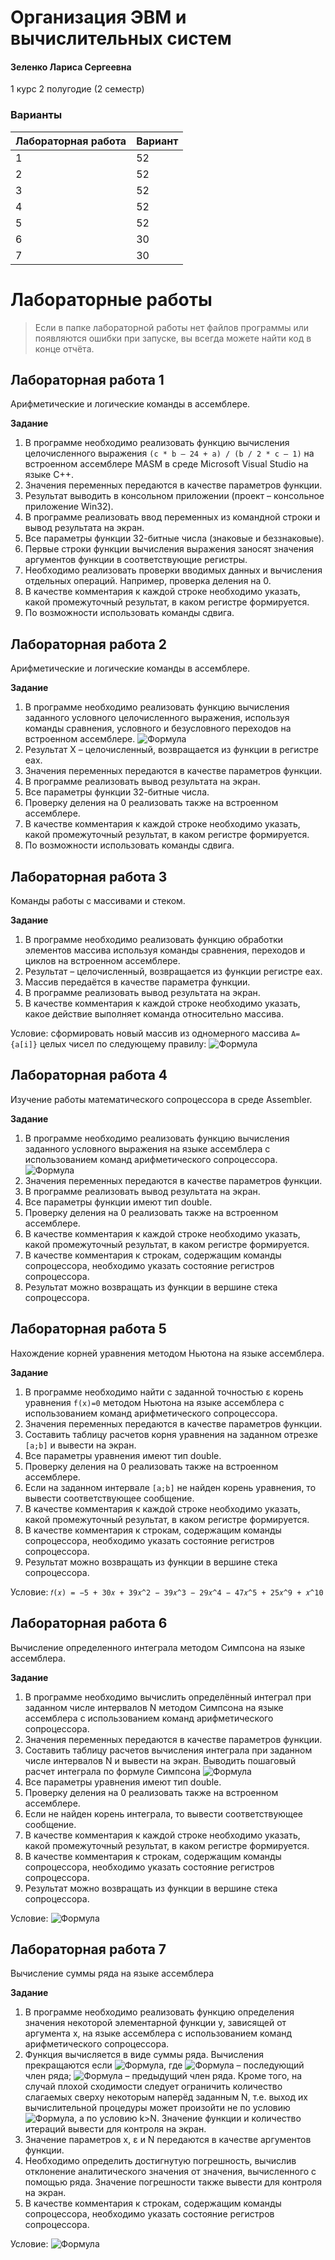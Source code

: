 # Организация ЭВМ и вычислительных систем

#### Зеленко Лариса Сергеевна

1 курс 2 полугодие (2 семестр)

### Варианты

| Лабораторная работа | Вариант |
| :------------------ | :------ |
| 1                   | 52      |
| 2                   | 52      |
| 3                   | 52      |
| 4                   | 52      |
| 5                   | 52      |
| 6                   | 30      |
| 7                   | 30      |

# Лабораторные работы

> Если в папке лабораторной работы нет файлов программы или появляются ошибки при запуске, вы всегда можете найти код в конце отчёта.

## Лабораторная работа 1

Арифметические и логические команды в ассемблере.

**Задание**

1. В программе необходимо реализовать функцию вычисления целочисленного выражения `(с * b – 24 + a) / (b / 2 * c – 1)` на встроенном ассемблере MASM в среде Microsoft Visual Studio на языке C++.
2. Значения переменных передаются в качестве параметров функции.
3. Результат выводить в консольном приложении (проект – консольное приложение Win32).
4. В программе реализовать ввод переменных из командной строки и вывод результата на экран.
5. Все параметры функции 32-битные числа (знаковые и беззнаковые).
6. Первые строки функции вычисления выражения заносят значения аргументов функции в соответствующие регистры.
7. Необходимо реализовать проверки вводимых данных и вычисления отдельных операций. Например, проверка деления на 0.
8. В качестве комментария к каждой строке необходимо указать, какой промежуточный результат, в каком регистре формируется.
9. По возможности использовать команды сдвига.

## Лабораторная работа 2

Арифметические и логические команды в ассемблере.

**Задание**

1. В программе необходимо реализовать функцию вычисления заданного условного целочисленного выражения, используя команды сравнения, условного и безусловного переходов на встроенном ассемблере.
   ![Формула](https://github.com/SSAU-gilera/bachelor-2-assembler/blob/main/src/img-task-2.png)
2. Результат X – целочисленный, возвращается из функции в регистре eax.
3. Значения переменных передаются в качестве параметров функции.
4. В программе реализовать вывод результата на экран.
5. Все параметры функции 32-битные числа.
6. Проверку деления на 0 реализовать также на встроенном ассемблере.
7. В качестве комментария к каждой строке необходимо указать, какой промежуточный результат, в каком регистре формируется.
8. По возможности использовать команды сдвига.

## Лабораторная работа 3

Команды работы с массивами и стеком.

**Задание**

1. В программе необходимо реализовать функцию обработки элементов массива используя команды сравнения, переходов и циклов на встроенном ассемблере.
2. Результат – целочисленный, возвращается из функции регистре eax.
3. Массив передаётся в качестве параметра функции.
4. В программе реализовать вывод результата на экран.
5. В качестве комментария к каждой строке необходимо указать, какое действие выполняет команда относительно массива.

Условие: сформировать новый массив из одномерного массива `A={a[i]}` целых чисел по следующему правилу:
![Формула](https://github.com/SSAU-gilera/bachelor-2-assembler/blob/main/src/img-task-3.jpg)

## Лабораторная работа 4

Изучение работы математического сопроцессора в среде Assembler.

**Задание**

1. В программе необходимо реализовать функцию вычисления заданного условного выражения на языке ассемблера с использованием команд арифметического сопроцессора.
   ![Формула](https://github.com/SSAU-gilera/bachelor-2-assembler/blob/main/src/img-task-4.jpg)
2. Значения переменных передаются в качестве параметров функции.
3. В программе реализовать вывод результата на экран.
4. Все параметры функции имеют тип double.
5. Проверку деления на 0 реализовать также на встроенном ассемблере.
6. В качестве комментария к каждой строке необходимо указать, какой промежуточный результат, в каком регистре формируется.
7. В качестве комментария к строкам, содержащим команды сопроцессора, необходимо указать состояние регистров сопроцессора.
8. Результат можно возвращать из функции в вершине стека сопроцессора.

## Лабораторная работа 5

Нахождение корней уравнения методом Ньютона на языке ассемблера.

**Задание**

1. В программе необходимо найти с заданной точностью ε корень уравнения `f(x)=0` методом Ньютона на языке ассемблера с использованием команд арифметического сопроцессора.
2. Значения переменных передаются в качестве параметров функции.
3. Составить таблицу расчетов корня уравнения на заданном отрезке `[a;b]` и вывести на экран.
4. Все параметры уравнения имеют тип double.
5. Проверку деления на 0 реализовать также на встроенном ассемблере.
6. Если на заданном интервале `[a;b]` не найден корень уравнения, то вывести соответствующее сообщение.
7. В качестве комментария к каждой строке необходимо указать, какой промежуточный результат, в каком регистре формируется.
8. В качестве комментария к строкам, содержащим команды сопроцессора, необходимо указать состояние регистров сопроцессора.
9. Результат можно возвращать из функции в вершине стека сопроцессора.

Условие: `𝑓(𝑥) = −5 + 30𝑥 + 39𝑥^2 − 39𝑥^3 − 29𝑥^4 − 47𝑥^5 + 25𝑥^9 + 𝑥^10`

## Лабораторная работа 6

Вычисление определенного интеграла методом Симпсона на языке ассемблера.

**Задание**

1. В программе необходимо вычислить определённый интеграл при заданном числе интервалов N методом Симпсона на языке ассемблера с использованием команд арифметического сопроцессора.
2. Значения переменных передаются в качестве параметров функции.
3. Составить таблицу расчетов вычисления интеграла при заданном числе интервалов N и вывести на экран. Выводить пошаговый расчет интеграла по формуле Симпсона
   ![Формула](<https://github.com/SSAU-gilera/bachelor-2-assembler/blob/main/src/img-task-6(1).jpg>)
4. Все параметры уравнения имеют тип double.
5. Проверку деления на 0 реализовать также на встроенном ассемблере.
6. Если не найден корень интеграла, то вывести соответствующее сообщение.
7. В качестве комментария к каждой строке необходимо указать, какой промежуточный результат, в каком регистре формируется.
8. В качестве комментария к строкам, содержащим команды сопроцессора, необходимо указать состояние регистров сопроцессора.
9. Результат можно возвращать из функции в вершине стека сопроцессора.

Условие: ![Формула](<https://github.com/SSAU-gilera/bachelor-2-assembler/blob/main/src/img-task-6(2).jpg>)

## Лабораторная работа 7

Вычисление суммы ряда на языке ассемблера

**Задание**

1. В программе необходимо реализовать функцию определения значения некоторой элементарной функции y, зависящей от аргумента x, на языке ассемблера с использованием команд арифметического сопроцессора.
2. Функция вычисляется в виде суммы ряда. Вычисления прекращаются если ![Формула](<https://github.com/SSAU-gilera/bachelor-2-assembler/blob/main/src/img-task-7(1).jpg>), где ![Формула](<https://github.com/SSAU-gilera/bachelor-2-assembler/blob/main/src/img-task-7(2).jpg>) – последующий член ряда; ![Формула](<https://github.com/SSAU-gilera/bachelor-2-assembler/blob/main/src/img-task-7(3).jpg>) – предыдущий член ряда. Кроме того, на случай плохой сходимости следует ограничить количество слагаемых сверху некоторым наперёд заданным N, т.е. выход их вычислительной процедуры может произойти не по условию ![Формула](<https://github.com/SSAU-gilera/bachelor-2-assembler/blob/main/src/img-task-7(4).jpg>), а по условию k>N. Значение функции и количество итераций вывести для контроля на экран.
3. Значение параметров x, ε и N передаются в качестве аргументов функции.
4. Необходимо определить достигнутую погрешность, вычислив отклонение аналитического значения от значения, вычисленного с помощью ряда. Значение погрешности также вывести для контроля на экран.
5. В качестве комментария к строкам, содержащим команды сопроцессора, необходимо указать состояние регистров сопроцессора.

Условие: ![Формула](<https://github.com/SSAU-gilera/bachelor-2-assembler/blob/main/src/img-task-7(5).jpg>)
